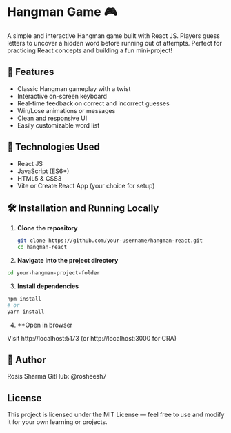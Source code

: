 # Hangman Game 🎮

A simple and interactive Hangman game built with React JS. Players guess letters to uncover a hidden word before running out of attempts. Perfect for practicing React concepts and building a fun mini-project!

## 🧩 Features

- Classic Hangman gameplay with a twist
- Interactive on-screen keyboard
- Real-time feedback on correct and incorrect guesses
- Win/Lose animations or messages
- Clean and responsive UI
- Easily customizable word list

## 🚀 Technologies Used

- React JS
- JavaScript (ES6+)
- HTML5 & CSS3
- Vite or Create React App (your choice for setup)

## 🛠️ Installation and Running Locally

1. **Clone the repository**

   ```bash
   git clone https://github.com/your-username/hangman-react.git
   cd hangman-react


2. **Navigate into the project directory**

```bash
cd your-hangman-project-folder 
``` 
3. **Install dependencies**

```bash
npm install
# or
yarn install
``` 
4. **Open in browser 

Visit http://localhost:5173 (or http://localhost:3000 for CRA)


## 👤 Author
Rosis Sharma
GitHub: @rosheesh7 

##  License
This project is licensed under the MIT License — feel free to use and modify it for your own learning or projects.








